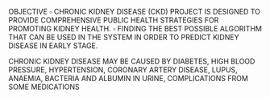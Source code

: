 OBJECTIVE
▫ CHRONIC KIDNEY DISEASE (CKD) PROJECT IS DESIGNED TO PROVIDE COMPREHENSIVE PUBLIC HEALTH STRATEGIES FOR PROMOTING KIDNEY HEALTH. 
▫ FINDING THE BEST POSSIBLE ALGORITHM THAT CAN BE USED IN THE SYSTEM IN ORDER TO PREDICT KIDNEY DISEASE IN EARLY STAGE.

CHRONIC KIDNEY DISEASE MAY BE CAUSED BY DIABETES, HIGH BLOOD PRESSURE, HYPERTENSION, CORONARY ARTERY DISEASE, LUPUS, ANAEMIA, BACTERIA AND ALBUMIN IN URINE, COMPLICATIONS FROM SOME MEDICATIONS

